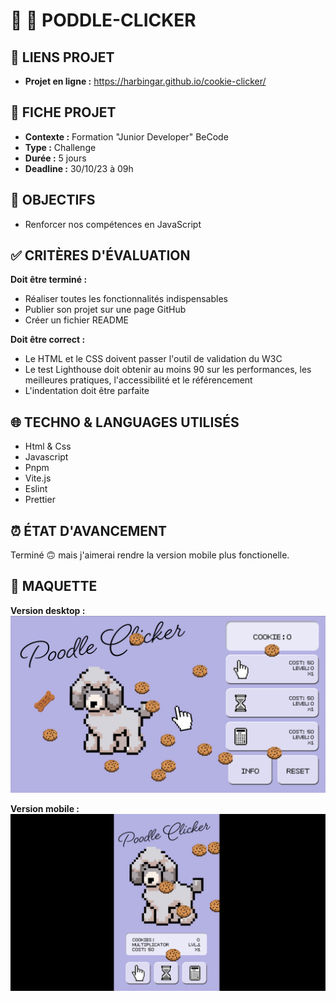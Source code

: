 # 🍪 🐩 PODDLE-CLICKER

## 🔗 LIENS PROJET

- **Projet en ligne :** [https://harbingar.github.io/cookie-clicker/ ](https://harbingar.github.io/cookie-clicker/ "lien projet cookie-clicker en ligne")

## 📌 FICHE PROJET

- **Contexte :** Formation "Junior Developer" BeCode
- **Type :** Challenge
- **Durée :** 5 jours
- **Deadline :** 30/10/23 à 09h



## 🎯 OBJECTIFS

- Renforcer nos compétences en JavaScript

## ✅ CRITÈRES D'ÉVALUATION

**Doit être terminé :**

- Réaliser toutes les fonctionnalités indispensables
- Publier son projet sur une page GitHub
- Créer un fichier README

**Doit être correct :**

- Le HTML et le CSS doivent passer l'outil de validation du W3C
- Le test Lighthouse doit obtenir au moins 90 sur les performances, les meilleures pratiques, l'accessibilité et le référencement
- L'indentation doit être parfaite

## 🌐 TECHNO & LANGUAGES UTILISÉS

- Html & Css
- Javascript
- Pnpm
- Vite.js
- Eslint
- Prettier

## ⏰ ÉTAT D'AVANCEMENT

Terminé 🙃 mais j'aimerai rendre la version mobile plus fonctionelle.

## 👀 MAQUETTE

**Version desktop :**
![Maquette desktop - page acceuil](img/maquette/desktop.png)

**Version mobile :**
![Maquette mobile - page acceuil](img/maquette/mobile.png)

